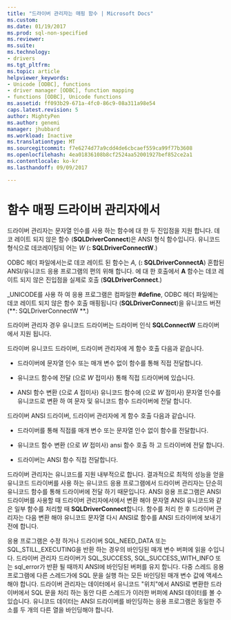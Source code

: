 ```yaml
---
title: "드라이버 관리자는 매핑 함수 | Microsoft Docs"
ms.custom: 
ms.date: 01/19/2017
ms.prod: sql-non-specified
ms.reviewer: 
ms.suite: 
ms.technology:
- drivers
ms.tgt_pltfrm: 
ms.topic: article
helpviewer_keywords:
- Unicode [ODBC], functions
- driver manager [ODBC], function mapping
- functions [ODBC], Unicode functions
ms.assetid: ff093b29-671a-4fc0-86c9-08a311a98e54
caps.latest.revision: 5
author: MightyPen
ms.author: genemi
manager: jhubbard
ms.workload: Inactive
ms.translationtype: MT
ms.sourcegitcommit: f7e6274d77a9cdd4de6cbcaef559ca99f77b3608
ms.openlocfilehash: 4ea01836108b8cf2524aa52001927bef852ce2a1
ms.contentlocale: ko-kr
ms.lasthandoff: 09/09/2017

---
```

# <a name="function-mapping-in-the-driver-manager"></a>함수 매핑 드라이버 관리자에서
드라이버 관리자는 문자열 인수를 사용 하는 함수에 대 한 두 진입점을 지원 합니다. 데코 레이트 되지 않은 함수 (**SQLDriverConnect**)은 ANSI 형식 함수입니다. 유니코드 형식으로 데코레이팅되 어는 *W* (**: SQLDriverConnectW**.)  
  
 ODBC 헤더 파일에서는로 데코 레이트 된 함수는 *A,* (**: SQLDriverConnectA**) 혼합된 ANSI/유니코드 응용 프로그램의 편의 위해 합니다. 에 대 한 호출에서 **A** 함수는 데코 레이트 되지 않은 진입점을 실제로 호출 (**SQLDriverConnect**.)  
  
 _UNICODE를 사용 하 여 응용 프로그램은 컴파일한 **#define**, ODBC 헤더 파일에는 데코 레이트 되지 않은 함수 호출 매핑됩니다 (**SQLDriverConnect**)을 유니코드 버전 (**: SQLDriverConnectW **.)  
  
 드라이버 관리자 경우 유니코드 드라이버는 드라이버 인식 **SQLConnectW** 드라이버에서 지원 됩니다.  
  
 드라이버 유니코드 드라이버, 드라이버 관리자에 게 함수 호출 다음과 같습니다.  
  
-   드라이버에 문자열 인수 또는 매개 변수 없이 함수를 통해 직접 전달합니다.  
  
-   유니코드 함수에 전달 (으로 *W* 접미사) 통해 직접 드라이버에 있습니다.  
  
-   ANSI 함수 변환 (으로 *A* 접미사) 유니코드 함수에 (으로 *W* 접미사) 문자열 인수를 유니코드로 변환 하 여 문자 및 유니코드 함수 드라이버에 전달 합니다.  
  
 드라이버 ANSI 드라이버, 드라이버 관리자에 게 함수 호출 다음과 같습니다.  
  
-   드라이버를 통해 직접를 매개 변수 또는 문자열 인수 없이 함수를 전달합니다.  
  
-   유니코드 함수 변환 (으로 *W* 접미사) ansi 함수 호출 하 고 드라이버에 전달 합니다.  
  
-   드라이버는 ANSI 함수 직접 전달합니다.  
  
 드라이버 관리자는 유니코드를 지원 내부적으로 합니다. 결과적으로 최적의 성능을 얻을 유니코드 드라이버를 사용 하는 유니코드 응용 프로그램에서 드라이버 관리자는 단순히 유니코드 함수를 통해 드라이버에 전달 하기 때문입니다. ANSI 응용 프로그램은 ANSI 드라이버를 사용할 때 드라이버 관리자에서에서 변환 해야 문자열 ANSI 유니코드와 같은 일부 함수를 처리할 때 **SQLDriverConnect**합니다. 함수를 처리 한 후 드라이버 관리자는 다음 변환 해야 유니코드 문자열 다시 ANSI로 함수를 ANSI 드라이버에 보내기 전에 합니다.  
  
 응용 프로그램은 수정 하거나 드라이버 SQL_NEED_DATA 또는 SQL_STILL_EXECUTING을 반환 하는 경우의 바인딩된 매개 변수 버퍼에 읽을 수입니다. 드라이버 관리자 드라이버가 SQL_SUCCESS, SQL_SUCCESS_WITH_INFO 또는 sql_error가 반환 될 때까지 ANSI에 바인딩된 버퍼를 유지 합니다. 다중 스레드 응용 프로그램에 다른 스레드가에 SQL 문을 실행 하는 모든 바인딩된 매개 변수 값에 액세스 해야 합니다. 드라이버 관리자는 데이터에서 유니코드 "위치"에서 ANSI로 변환한 드라이버에서 SQL 문을 처리 하는 동안 다른 스레드가 이러한 버퍼에 ANSI 데이터를 볼 수 있습니다. 유니코드 데이터는 ANSI 드라이버를 바인딩하는 응용 프로그램은 동일한 주소를 두 개의 다른 열을 바인딩해야 합니다.

